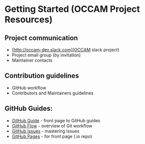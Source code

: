 # Getting Started (OCCAM Project Resources)

## Project communication
* [http://occam-dev.slack.com](OCCAM slack project)
* Project email group (by invitation)
* Maintainer contacts

## Contribution guidelines
* GitHub workflow
* Contributors and Maintainers guidelines


## GitHub Guides:
* [GitHub Guide](https://guides.github.com/) - front page to GitHub guides
* [GitHub Flow](https://guides.github.com/introduction/flow/) - overview of Git workflow
* [GitHub Issues](https://guides.github.com/features/issues/) - mastering Issues
* [GitHub Pages](https://guides.github.com/features/issues/) - for front page (.io repo)
